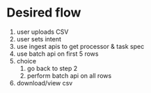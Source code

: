 # Desired flow

1. user uploads CSV
2. user sets intent
3. use ingest apis to get processor & task spec
4. use batch api on first 5 rows
5. choice
   1. go back to step 2
   2. perform batch api on all rows
6. download/view csv
